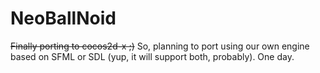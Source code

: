 NeoBallNoid
===========

~~Finally porting to cocos2d-x ;)~~
So, planning to port using our own engine based on SFML or SDL (yup, it will support both, probably). One day.
